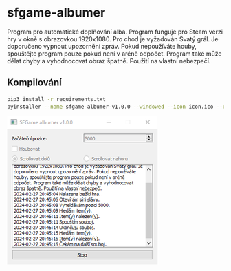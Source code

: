 # sfgame-albumer

Program pro automatické doplňování alba. Program funguje pro Steam verzi hry v okně s obrazovkou 1920x1080. Pro chod je vyžadován Svatý grál. Je doporučeno vypnout upozornění zpráv. Pokud nepoužíváte houby, spouštějte program pouze pokud není v aréně odpočet. Program také může dělat chyby a vyhodnocovat obraz špatně. Použití na vlastní nebezpečí.

## Kompilování

```bash
pip3 install -r requirements.txt
pyinstaller --name sfgame-albumer-v1.0.0 --windowed --icon icon.ico --onefile main.py
```

![Screenshot programu](image.png)
